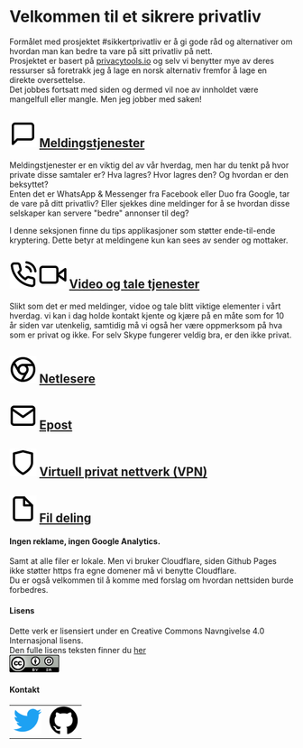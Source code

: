 
# Velkommen til et sikrere privatliv


Formålet med prosjektet #sikkertprivatliv er å gi gode råd og alternativer om hvordan man kan bedre ta vare på sitt privatliv på nett.  
Prosjektet er basert på [privacytools.io](https://www.privacytools.io/) og selv vi benytter mye av deres ressurser så foretrakk jeg å lage en norsk alternativ fremfor å lage en direkte oversettelse.  
Det jobbes fortsatt med siden og dermed vil noe av innholdet være mangelfull eller mangle. Men jeg jobber med saken!

## ![message](img/icons/message.svg)  [Meldingstjenester](meldingstjenester.md)

Meldingstjenester er en viktig del av vår hverdag, men har du tenkt på hvor private disse samtaler er? Hva lagres? Hvor lagres den? Og hvordan er den beksyttet?    
Enten det er WhatsApp & Messenger fra Facebook eller Duo fra Google, tar de vare på ditt privatliv? Eller sjekkes dine meldinger for å se hvordan disse selskaper kan servere "bedre" annonser til deg?  

I denne seksjonen finne du tips applikasjoner som støtter ende-til-ende kryptering. Dette betyr at meldingene kun kan sees av sender og mottaker.


## ![call](img/icons/call.svg) ![video](img/icons/video.svg)  [Video og tale tjenester](video-tale.md)  

Slikt som det er med meldinger, vidoe og tale blitt viktige elementer i vårt hverdag. vi kan i dag holde kontakt kjente og kjære på en måte som for 10 år siden var utenkelig, samtidig må vi også her være oppmerksom på hva som er privat og ikke. For selv Skype fungerer veldig bra, er den ikke privat.  

## ![browser](img/icons/chrome.svg) [Netlesere](nettlesere.md)


## ![mail](img/icons/mail.svg) [Epost](epost.md)


## ![vpn](img/icons/shield.svg)  [Virtuell privat nettverk (VPN)](vpn.md)

## ![file](img/icons/file.svg) [Fil deling](fildeling.md)




#### Ingen reklame, ingen Google Analytics.  
Samt at alle filer er lokale. Men vi bruker Cloudflare, siden Github Pages ikke støtter https fra egne domener må vi benytte Cloudflare.  
Du er også velkommen til å komme med forslag om hvordan nettsiden burde forbedres.


#### Lisens  
Dette verk er lisensiert under en Creative Commons Navngivelse 4.0 Internasjonal lisens.  
Den fulle lisens teksten finner du [her](Lisens.txt)  
![creativecommons](img/logos/creativecommons.png)



#### Kontakt

<table>
 <tr>
   <td>
   <a href="https://twitter.com/sikkerprivatliv" >
   <img src="img/logos/twitter.png" alt="Twitter" height="50" width="50" /> </a>
   </td>
   <td>
   <a href="https://github.com/sikkertprivatliv/sikkertprivatliv.github.io" >
   <img src="img/logos/github.png" alt="Twitter" height="50" width="50" /> </a>
   </td>
 </tr>
</table>
